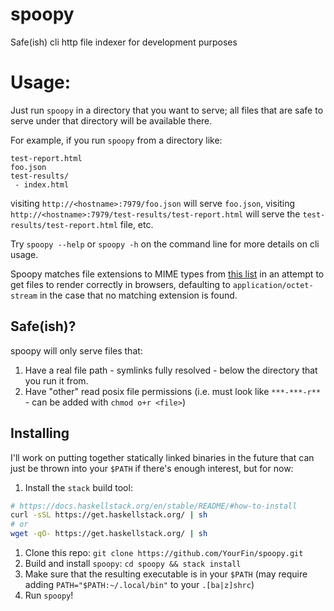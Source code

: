 # spoopy
Safe(ish) cli http file indexer for development purposes

# Usage:
Just run `spoopy` in a directory that you want to serve; all files that are safe to serve under that directory will be available there.

For example, if you run `spoopy` from a directory like:

```
test-report.html
foo.json
test-results/
 - index.html
```

visiting `http://<hostname>:7979/foo.json` will serve `foo.json`, visiting `http://<hostname>:7979/test-results/test-report.html` will serve the `test-results/test-report.html` file, etc. 

Try `spoopy --help` or `spoopy -h` on the command line for more details on cli usage.

Spoopy matches file extensions to MIME types from [this list](https://github.com/YourFin/spoopy/blob/main/app/Data/MimeType.hs#L34) in an attempt to get files to render correctly in browsers, defaulting to `application/octet-stream` in the case that no matching extension is found.

## Safe(ish)?

spoopy will only serve files that:
1. Have a real file path - symlinks fully resolved - below the directory that you run it from.
1. Have "other" read posix file permissions (i.e. must look like `***-***-r**` - can be added with `chmod o+r <file>`)

## Installing

I'll work on putting together statically linked binaries in the future that can just be thrown into your `$PATH` if there's enough interest, but for now:

1. Install the `stack` build tool:

``` sh
# https://docs.haskellstack.org/en/stable/README/#how-to-install
curl -sSL https://get.haskellstack.org/ | sh
# or
wget -qO- https://get.haskellstack.org/ | sh
```

1. Clone this repo: `git clone https://github.com/YourFin/spoopy.git`
1. Build and install `spoopy`: `cd spoopy && stack install`
1. Make sure that the resulting executable is in your `$PATH` (may require adding `PATH="$PATH:~/.local/bin"` to your `.[ba|z]shrc`)
1. Run `spoopy`!
